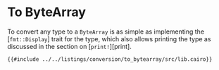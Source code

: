 # To ByteArray

To convert any type to a `ByteArray` is as simple as implementing the [`fmt::Display`] trait for the
type, which also allows printing the type as discussed in the section on [`print!`][print].

```cairo,editable
{{#include ../../listings/conversion/to_bytearray/src/lib.cairo}}
```

